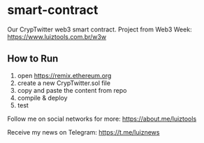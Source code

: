 # smart-contract

Our CrypTwitter web3 smart contract. Project from Web3 Week: https://www.luiztools.com.br/w3w

## How to Run

1. open https://remix.ethereum.org
2. create a new CrypTwitter.sol file
3. copy and paste the content from repo
4. compile & deploy
5. test

Follow me on social networks for more: https://about.me/luiztools

Receive my news on Telegram: https://t.me/luiznews